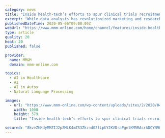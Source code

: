 ```yaml
---
category: news
title: "Inside health-tech’s efforts to spur clinical trials recruitment, better representation"
excerpt: "While data analysis has revolutionized marketing and research, there remain areas in which its influence has been less transformative, at least until now. One of these is patient recruitment for clinical trials."
publishedDateTime: 2020-05-06T09:00:00Z
webUrl: "https://www.mmm-online.com/home/channel/features/inside-health-techs-efforts-to-spur-clinical-trials-recruitment-better-representation/"
type: article
quality: 20
heat: 20
published: false

provider:
  name: MM&M
  domain: mmm-online.com

topics:
  - AI in Healthcare
  - AI
  - AI in Autos
  - Natural Language Processing

images:
  - url: "https://www.mmm-online.com/wp-content/uploads/sites/2/2020/04/Macxbook-Pro_blank-template_Deep6.jpg"
    width: 1000
    height: 579
    title: "Inside health-tech’s efforts to spur clinical trials recruitment, better representation"

secured: "8kveZhKdyMMZIJ2pZMLK4mZS3ZkzndG2lLpUY2KVDraPgntKM5RAsrADCYN9OH0c3QQ0Jm+V51uC9xTQcu0GYXo77hyBW6zmSPvd+MazUafE2TrUfSabOnI23MjtPgJKnbJiph4ANT1HEKUriyhAXvC0t10vB/YbaIuSCdVYbPRhkmJWezzmDpGgfSOagqyLuhJ8cY6YkTlt7AHdGoPp6YyEs/e0395sRJr9i83a5u4XV34zhZ6HoslpxhfHrSUyl/VN2Yf6AB1GE8/fFz/n9MHvuDsqKCEXOE758F/CyK8Drg6LnOynolwBEvE7hG9uHDLYFku8apTl+f/RWVrjRrbhUbc2evVU6oHdObaIGjNeKC1S3ptjgCrFpMgvvNUuKaXFTnobn8k6CHWZRsd6paidZfzXTAjdZGpq+dfVOqlF4AQoL9F+NXgHfasNo1BLXuLTvZxX4ZUzHhE1/3CBR17t+PvNtZeWkqdSH7tVId0=;glgOWV2eF9Q25s/OksZz2Q=="
---
```


